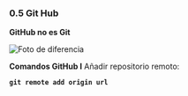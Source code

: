 ### 0.5 Git Hub

**GitHub no es Git**

![Foto de diferencia](https://www.jsys.co/wp-content/uploads/2017/03/git-github.jpg)

**Comandos GitHub I**
	Añadir repositorio remoto:

**`git remote add origin url`**

